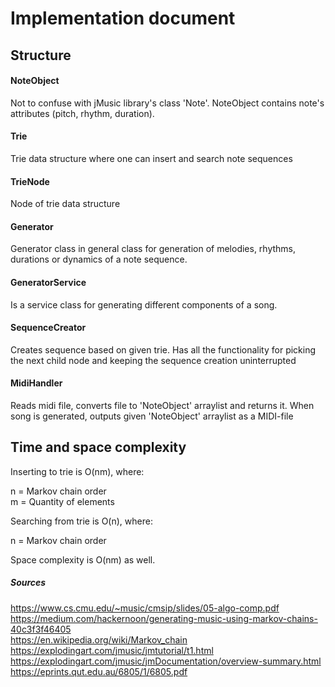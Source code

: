 # Implementation document

## Structure 

#### NoteObject

Not to confuse with jMusic library's class 'Note'. NoteObject contains note's attributes (pitch, rhythm, duration).

#### Trie

Trie data structure where one can insert and search note sequences

#### TrieNode

Node of trie data structure

#### Generator

Generator class in general class for generation of melodies, rhythms, durations or dynamics of a note sequence.

#### GeneratorService

Is a service class for generating different components of a song.

#### SequenceCreator

Creates sequence based on given trie. Has all the functionality for picking the next child node and keeping
the sequence creation uninterrupted

#### MidiHandler 

Reads midi file, converts file to 'NoteObject' arraylist and returns it. When song is generated, outputs 
given 'NoteObject' arraylist as a MIDI-file



## Time and space complexity  


Inserting to trie is O(nm), where: 
  
n = Markov chain order  
m = Quantity of elements  

Searching from trie is O(n), where:  

n = Markov chain order  
  
 
Space complexity is O(nm) as well.  


##### Sources  


https://www.cs.cmu.edu/~music/cmsip/slides/05-algo-comp.pdf  
https://medium.com/hackernoon/generating-music-using-markov-chains-40c3f3f46405   
https://en.wikipedia.org/wiki/Markov_chain  
https://explodingart.com/jmusic/jmtutorial/t1.html 
https://explodingart.com/jmusic/jmDocumentation/overview-summary.html   
https://eprints.qut.edu.au/6805/1/6805.pdf  

